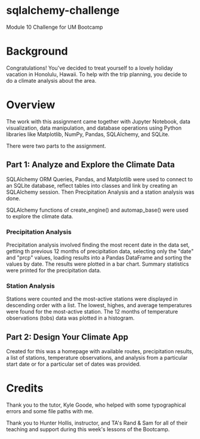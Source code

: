 # sqlalchemy-challenge
Module 10 Challenge for UM Bootcamp

# Background
Congratulations!  You've decided to treat yourself to a lovely holiday vacation in Honolulu, Hawaii.  To help with the trip planning, you decide to do a climate analysis about the area. 

# Overview
The work with this assignment came together with Jupyter Notebook, data visualization, data manipulation, and database operations using Python libraries like Matplotlib, NumPy, Pandas, SQLAlchemy, and SQLite.

There were two parts to the assignment.

## Part 1: Analyze and Explore the Climate Data
SQLAlchemy ORM Queries, Pandas, and Matplotlib were used to connect to an SQLite database, reflect tables into classes and link by creating an SQLAlchemy session.  Then Precipitation Analysis and a station analysis was done.

SQLAlchemy functions of create_engine() and automap_base() were used to explore the climate data.

### Precipitation Analysis
Precipitation analysis involved finding the most recent date in the data set, getting th previous 12 months of precipitation data, selecting only the "date" and "prcp" values, loading results into a Pandas DataFrame and sorting the values by date.  The results were plotted in a bar chart.  Summary statistics were printed for the precipitation data.

### Station Analysis
Stations were counted and the most-active stations were displayed in descending order with a list.  The lowest, highes, and average temperatures were found for the most-active station.  The 12 months of temperature observations (tobs) data was plotted in a histogram.

## Part 2: Design Your Climate App
Created for this was a homepage with available routes, precipitation results, a list of stations, temperature observations, and analysis from a particular start date or for a particular set of dates was provided.

# Credits
Thank you to the tutor, Kyle Goode, who helped with some typographical errors and some file paths with me.

Thank you to Hunter Hollis, instructor, and TA's Rand & Sam for all of their teaching and support during this week's lessons of the Bootcamp.


